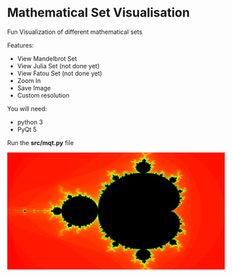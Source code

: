 # Mathematical Set Visualisation

Fun Visualization of different mathematical sets

Features:
 * View Mandelbrot Set
 * View Julia Set (not done yet)
 * View Fatou Set (not done yet)
 * Zoom In
 * Save Image
 * Custom resolution

You will need:
* python 3 
* PyQt 5

Run the **src/mqt.py** file

![alt text](https://github.com/stefandragomir/mqt/blob/master/docs/wiki/1.png)
